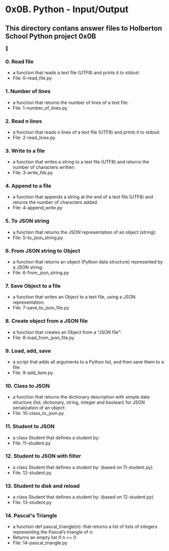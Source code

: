 # 0x0B. Python - Input/Output
## This directory contans answer files to Holberton School Python project 0x0B

:horse:

### 0. Read file
* a function that reads a text file (UTF8) and prints it to stdout:
* File: 0-read_file.py

### 1. Number of lines
* a function that returns the number of lines of a text file:
* File: 1-number_of_lines.py

### 2. Read n lines
* a function that reads n lines of a text file (UTF8) and prints it to stdout:
* File: 2-read_lines.py

### 3. Write to a file
* a function that writes a string to a text file (UTF8) and returns the number of characters written:
* File: 3-write_file.py

### 4. Append to a file
* a function that appends a string at the end of a text file (UTF8) and returns the number of characters added:
* File: 4-append_write.py

### 5. To JSON string
* a function that returns the JSON representation of an object (string):
* File: 5-to_json_string.py

### 6. From JSON string to Object
* a function that returns an object (Python data structure) represented by a JSON string:
* File: 6-from_json_string.py

### 7. Save Object to a file
* a function that writes an Object to a text file, using a JSON representation:
* File: 7-save_to_json_file.py

### 8. Create object from a JSON file
* a function that creates an Object from a “JSON file”:
* File: 8-load_from_json_file.py

### 9. Load, add, save
* a script that adds all arguments to a Python list, and then save them to a file:
* File: 9-add_item.py

### 10. Class to JSON
* a function that returns the dictionary description with simple data structure (list, dictionary, string, integer and boolean) for JSON serialization of an object:
* File: 10-class_to_json.py

### 11. Student to JSON
* a class Student that defines a student by:
* File: 11-student.py

### 12. Student to JSON with filter
* a class Student that defines a student by: (based on 11-student.py)
* File: 12-student.py

### 13. Student to disk and reload
* a class Student that defines a student by: (based on 12-student.py)
* File: 13-student.py

### 14. Pascal's Triangle
* a function def pascal_triangle(n): that returns a list of lists of integers representing the Pascal’s triangle of n:
* Returns an empty list if n <= 0
* File: 14-pascal_triangle.py